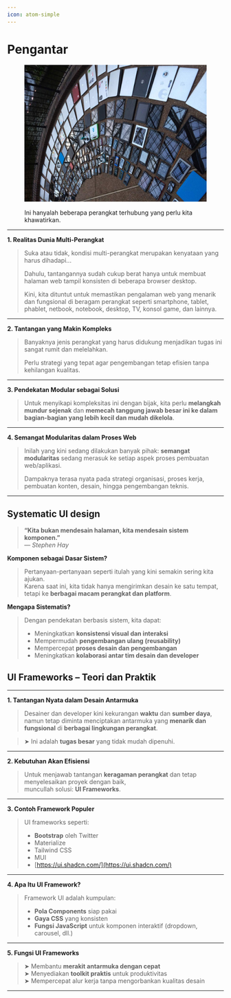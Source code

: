 ```yaml
---
icon: atom-simple
---
```


# Pengantar

<figure><img src="../.gitbook/assets/image (25).png" alt=""><figcaption><p>Ini hanyalah beberapa perangkat terhubung yang perlu kita khawatirkan.</p></figcaption></figure>

***

**1. Realitas Dunia Multi-Perangkat**

> Suka atau tidak, kondisi multi-perangkat merupakan kenyataan yang harus dihadapi...
>
> Dahulu, tantangannya sudah cukup berat hanya untuk membuat halaman web tampil konsisten di beberapa browser desktop.
>
> Kini, kita dituntut untuk memastikan pengalaman web yang menarik dan fungsional di beragam perangkat seperti smartphone, tablet, phablet, netbook, notebook, desktop, TV, konsol game, dan lainnya.

***

**2. Tantangan yang Makin Kompleks**

> Banyaknya jenis perangkat yang harus didukung menjadikan tugas ini sangat rumit dan melelahkan.
>
> Perlu strategi yang tepat agar pengembangan tetap efisien tanpa kehilangan kualitas.

***

**3. Pendekatan Modular sebagai Solusi**

> Untuk menyikapi kompleksitas ini dengan bijak, kita perlu **melangkah mundur sejenak** dan **memecah tanggung jawab besar ini ke dalam bagian-bagian yang lebih kecil dan mudah dikelola**.

***

**4. Semangat Modularitas dalam Proses Web**

> Inilah yang kini sedang dilakukan banyak pihak: **semangat modularitas** sedang merasuk ke setiap aspek proses pembuatan web/aplikasi.
>
> Dampaknya terasa nyata pada strategi organisasi, proses kerja, pembuatan konten, desain, hingga pengembangan teknis.

***

## Systematic UI design <a href="#systematic-ui-design" id="systematic-ui-design"></a>

> **“Kita bukan mendesain halaman, kita mendesain sistem komponen.”**\
> — _Stephen Hay_

**Komponen sebagai Dasar Sistem?**

> Pertanyaan-pertanyaan seperti itulah yang kini semakin sering kita ajukan.\
> Karena saat ini, kita tidak hanya mengirimkan desain ke satu tempat,\
> tetapi ke **berbagai macam perangkat dan platform**.

**Mengapa Sistematis?**

> Dengan pendekatan berbasis sistem, kita dapat:
>
> * Meningkatkan **konsistensi visual dan interaksi**
> * Mempermudah **pengembangan ulang (reusability)**
> * Mempercepat **proses desain dan pengembangan**
> * Meningkatkan **kolaborasi antar tim desain dan developer**

## **UI Frameworks – Teori dan Praktik**

***

**1. Tantangan Nyata dalam Desain Antarmuka**

> Desainer dan developer kini kekurangan **waktu** dan **sumber daya**,\
> namun tetap diminta menciptakan antarmuka yang **menarik dan fungsional** di **berbagai lingkungan perangkat**.

> ➤ Ini adalah **tugas besar** yang tidak mudah dipenuhi.

***

**2. Kebutuhan Akan Efisiensi**

> Untuk menjawab tantangan **keragaman perangkat** dan tetap menyelesaikan proyek dengan baik,\
> muncullah solusi: **UI Frameworks**.

***

**3. Contoh Framework Populer**

> UI frameworks seperti:
>
> * **Bootstrap** oleh Twitter
> * Materialize
> * Tailwind CSS
> * MUI
> * [https://ui.shadcn.com/](https://ui.shadcn.com/)

***

**4. Apa Itu UI Framework?**

> Framework UI adalah kumpulan:
>
> * **Pola Components** siap pakai
> * **Gaya CSS** yang konsisten
> * **Fungsi JavaScript** untuk komponen interaktif (dropdown, carousel, dll.)

***

**5. Fungsi UI Frameworks**

> ➤ Membantu **merakit antarmuka dengan cepat**\
> ➤ Menyediakan **toolkit praktis** untuk produktivitas\
> ➤ Mempercepat alur kerja tanpa mengorbankan kualitas desain

***

